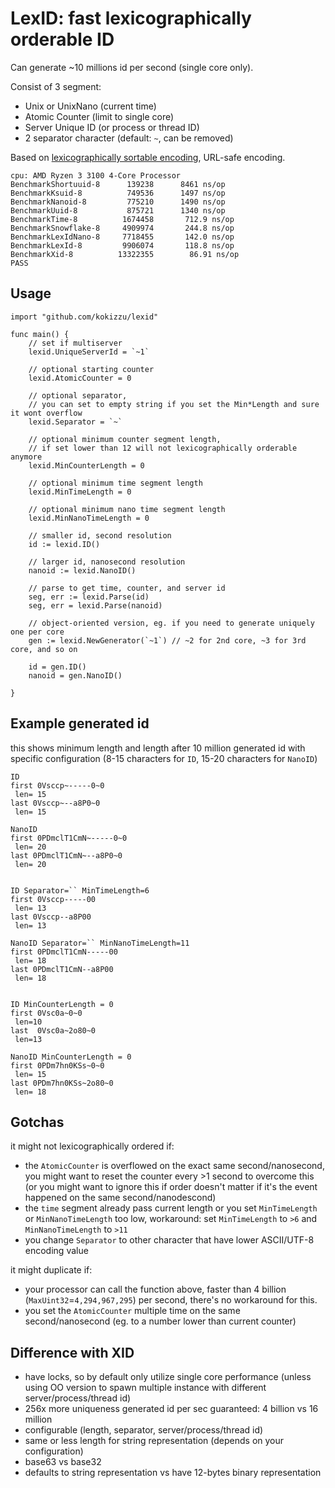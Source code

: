 
# LexID: fast lexicographically orderable ID

Can generate ~10 millions id per second (single core only).

Consist of 3 segment:
- Unix or UnixNano (current time)
- Atomic Counter (limit to single core)
- Server Unique ID (or process or thread ID)
- 2 separator character (default: `~`, can be removed)

Based on [lexicographically sortable encoding](//github.com/kokizzu/gotro/tree/master/S), URL-safe encoding.

```
cpu: AMD Ryzen 3 3100 4-Core Processor    
BenchmarkShortuuid-8   	  139238	  8461 ns/op
BenchmarkKsuid-8       	  749536	  1497 ns/op
BenchmarkNanoid-8      	  775210	  1490 ns/op
BenchmarkUuid-8        	  875721	  1340 ns/op
BenchmarkTime-8        	 1674458	   712.9 ns/op
BenchmarkSnowflake-8   	 4909974	   244.8 ns/op
BenchmarkLexIdNano-8   	 7718455	   142.0 ns/op
BenchmarkLexId-8       	 9906074	   118.8 ns/op
BenchmarkXid-8         	13322355	    86.91 ns/op
PASS
```

## Usage

```
import "github.com/kokizzu/lexid"

func main() {
	// set if multiserver
	lexid.UniqueServerId = `~1`
	
	// optional starting counter
	lexid.AtomicCounter = 0
	
	// optional separator, 
	// you can set to empty string if you set the Min*Length and sure it wont overflow
	lexid.Separator = `~`
	
	// optional minimum counter segment length, 
	// if set lower than 12 will not lexicographically orderable anymore
	lexid.MinCounterLength = 0
	
	// optional minimum time segment length
	lexid.MinTimeLength = 0
	
	// optional minimum nano time segment length
	lexid.MinNanoTimeLength = 0
	
	// smaller id, second resolution
	id := lexid.ID()
	
	// larger id, nanosecond resolution
	nanoid := lexid.NanoID()
	
	// parse to get time, counter, and server id
	seg, err := lexid.Parse(id)
	seg, err = lexid.Parse(nanoid)  
	
	// object-oriented version, eg. if you need to generate uniquely one per core
	gen := lexid.NewGenerator(`~1`) // ~2 for 2nd core, ~3 for 3rd core, and so on
	
	id = gen.ID()
	nanoid = gen.NanoID()
	
}
```

## Example generated id

this shows minimum length and length after 10 million generated id with specific configuration (8-15 characters for `ID`, 15-20 characters for `NanoID`)

```
ID 
first 0Vsccp~-----0~0
 len= 15
last 0Vsccp~--a8P0~0
 len= 15

NanoID
first 0PDmclT1CmN~-----0~0
 len= 20
last 0PDmclT1CmN~--a8P0~0
 len= 20


ID Separator=`` MinTimeLength=6
first 0Vsccp-----00
 len= 13
last 0Vsccp--a8P00
 len= 13

NanoID Separator=`` MinNanoTimeLength=11
first 0PDmclT1CmN-----00
 len= 18
last 0PDmclT1CmN--a8P00
 len= 18
 
 
ID MinCounterLength = 0
first 0Vsc0a~0~0 
 len=10
last  0Vsc0a~2o80~0 
 len=13

NanoID MinCounterLength = 0
first 0PDm7hn0KSs~0~0
 len= 15
last 0PDm7hn0KSs~2o80~0
 len= 18 
```

## Gotchas

it might not lexicographically ordered if:
- the `AtomicCounter` is overflowed on the exact same second/nanosecond, you might want to reset the counter every >1 second to overcome this (or you might want to ignore this if order doesn't matter if it's the event happened on the same second/nanodescond)
- the `time` segment already pass current length or you set `MinTimeLength` or `MinNanoTimeLength` too low, workaround: set `MinTimeLength` to `>6` and `MinNanoTimeLength` to `>11`
- you change `Separator` to other character that have lower ASCII/UTF-8 encoding value

it might duplicate if:
- your processor can call the function above, faster than 4 billion (`MaxUint32`=`4,294,967,295`) per second, there's no workaround for this.
- you set the `AtomicCounter` multiple time on the same second/nanosecond (eg. to a number lower than current counter)

## Difference with XID

- have locks, so by default only utilize single core performance (unless using OO version to spawn multiple instance with different server/process/thread id)
- 256x more uniqueness generated id per sec guaranteed: 4 billion vs 16 million
- configurable (length, separator, server/process/thread id)
- same or less length for string representation (depends on your configuration)
- base63 vs base32
- defaults to string representation vs have 12-bytes binary representation
